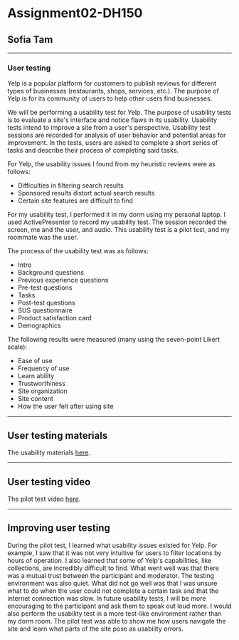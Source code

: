 # Assignment02-DH150
## Sofia Tam

---------------------

### User testing
Yelp is a popular platform for customers to publish reviews for different types of businesses (restaurants, shops, services, etc.). The purpose of Yelp is for its community of users to help other users find businesses.

We will be performing a usability test for Yelp. The purpose of usability tests is to evaluate a site's interface and notice flaws in its usability. Usability tests intend to improve a site from a user's perspective. Usability test sessions are recorded for analysis of user behavior and potential areas for improvement. In the tests, users are asked to complete a short series of tasks and describe their process of completing said tasks. 

For Yelp, the usability issues I found from my heuristic reviews were as follows:
- Difficulties in filtering search results
- Sponsored results distort actual search results
- Certain site features are difficult to find

For my usability test, I performed it in my dorm using my personal laptop. I used ActivePresenter to record my usability test. The session recorded the screen, me and the user, and audio. This usability test is a pilot test, and my roommate was the user.

The process of the usability test was as follows:
- Intro
- Background questions
- Previous experience questions
- Pre-test questions
- Tasks
- Post-test questions
- SUS questionnaire
- Product satisfaction card
- Demographics

The following results were measured (many using the seven-point Likert scale):
- Ease of use
- Frequency of use
- Learn ability
- Trustworthiness
- Site organization
- Site content
- How the user felt after using site

------
## User testing materials
The usability materials [here](https://forms.gle/XuDBtqvDZCQWbQP39).

------
## User testing video
The pilot test video [here](https://drive.google.com/file/d/1eD-DnusVp0fDZBDXj4Fw9pAlL5eKWrTX/view?usp=sharing).

------
## Improving user testing
During the pilot test, I learned what usability issues existed for Yelp. For example, I saw that it was not very intuitive for users to filter locations by hours of operation. I also learned that some of Yelp's capabilities, like collections, are incredibly difficult to find. What went well was that there was a mutual trust between the participant and moderator. The testing environment was also quiet. What did not go well was that I was unsure what to do when the user could not complete a certain task and that the internet connection was slow. In future usability tests, I will be more encouraging to the participant and ask them to speak out loud more. I would also perform the usability test in a more test-like environment rather than my dorm room. The pilot test was able to show me how users navigate the site and learn what parts of the site pose as usability errors.
